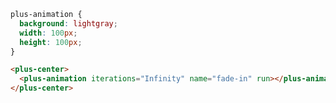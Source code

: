 ```css [style]
plus-animation {
  background: lightgray;
  width: 100px;
  height: 100px;
}
```

```html [template]
<plus-center>
  <plus-animation iterations="Infinity" name="fade-in" run></plus-animation>
</plus-center>
```

